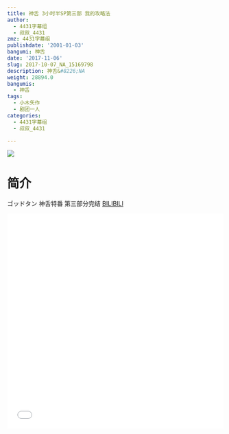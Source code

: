 ```yaml
---
title: 神舌 3小时半SP第三部 我的攻略法
author:
  - 4431字幕组
  - 叔叔_4431
zmz: 4431字幕组
publishdate: '2001-01-03'
bangumi: 神舌
date: '2017-11-06'
slug: 2017-10-07_NA_15169798
description: 神舌&#8226;NA
weight: 28894.0
bangumis:
  - 神舌
tags:
  - 小木矢作
  - 剧团一人
categories:
  - 4431字幕组
  - 叔叔_4431

---
```

![](https://i.imgur.com/b9OYlS6.png)
# 简介  
ゴッドタン
神舌特番 第三部分完结
  [BILIBILI](https://www.bilibili.com/video/av15169798/)

  <iframe src="//www.bilibili.com/blackboard/player.html?cid=24694933&aid=15169798" width="100%" height="500" frameborder="0" allowfullscreen="allowfullscreen"></iframe>
